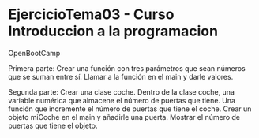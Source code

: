 # EjercicioTema03 - Curso Introduccion a la programacion
OpenBootCamp


Primera parte:
Crear una función con tres parámetros que sean números que se suman entre sí.
Llamar a la función en el main y darle valores.

Segunda parte:
Crear una clase coche.
Dentro de la clase coche, una variable numérica que almacene el número de puertas que tiene.
Una función que incremente el número de puertas que tiene el coche.
Crear un objeto miCoche en el main y añadirle una puerta.
Mostrar el número de puertas que tiene el objeto.
